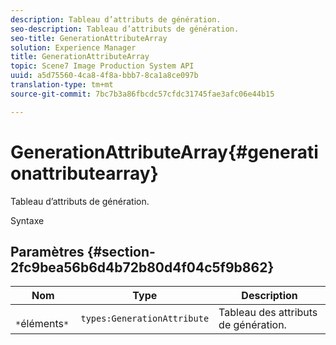 ```yaml
---
description: Tableau d’attributs de génération.
seo-description: Tableau d’attributs de génération.
seo-title: GenerationAttributeArray
solution: Experience Manager
title: GenerationAttributeArray
topic: Scene7 Image Production System API
uuid: a5d75560-4ca8-4f8a-bbb7-8ca1a8ce097b
translation-type: tm+mt
source-git-commit: 7bc7b3a86fbcdc57cfdc31745fae3afc06e44b15

---
```



# GenerationAttributeArray{#generationattributearray}

Tableau d’attributs de génération.

Syntaxe

## Paramètres {#section-2fc9bea56b6d4b72b80d4f04c5f9b862}

| Nom | Type | Description |
|---|---|---|
| ` *`éléments`*` | `types:GenerationAttribute` | Tableau des attributs de génération. |


